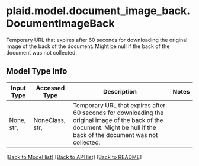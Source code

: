 # plaid.model.document_image_back.DocumentImageBack

Temporary URL that expires after 60 seconds for downloading the original image of the back of the document. Might be null if the back of the document was not collected.

## Model Type Info
Input Type | Accessed Type | Description | Notes
------------ | ------------- | ------------- | -------------
None, str,  | NoneClass, str,  | Temporary URL that expires after 60 seconds for downloading the original image of the back of the document. Might be null if the back of the document was not collected. | 

[[Back to Model list]](../../README.md#documentation-for-models) [[Back to API list]](../../README.md#documentation-for-api-endpoints) [[Back to README]](../../README.md)

